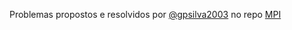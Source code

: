 Problemas propostos e resolvidos por [@gpsilva2003](https://github.com/gpsilva2003) no repo [MPI](https://github.com/gpsilva2003/MPI)

